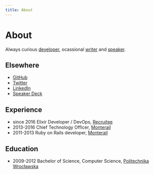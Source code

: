 ```yaml
---
title: About
---
```


# About

Always curious [developer](/code), ocassional [writer](/) and [speaker](/talks).

## Elsewhere

- [GitHub](http://github.com/teamon)
- [Twitter](http://twitter.com/iteamon) 
- [LinkedIn](https://www.linkedin.com/in/teamon)
- [Speaker Deck](http://speakerdeck.com/teamon)


## Experience
- since 2016 Elixir Developer / DevOps, [Recruitee](http://recruitee.com)
- 2013-2016 Chief Technology Officer, [Monterail](http://monterail.com)
- 2011-2013 Ruby on Rails developer, [Monterail](http://monterail.com)

## Education
- 2009-2012 Bachelor of Science, Computer Science, [Politechnika Wrocławska](http://pwr.wroc.pl)
